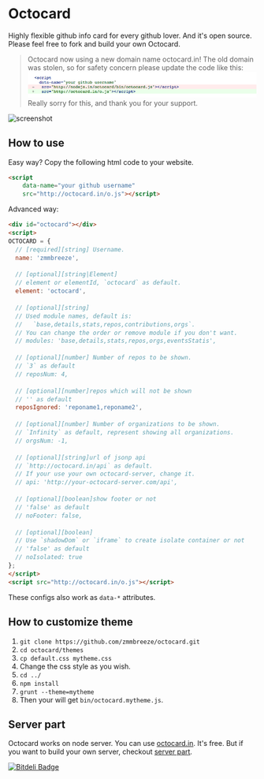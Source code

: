 Octocard
===
Highly flexible github info card for every github lover. And it's open source. Please feel free to fork and build your own Octocard.

> Octocard now using a new domain name octocard.in! The old domain was stolen, so for safety concern please update the code like this:
> ![screenshot](./images/updatecode.png)
> Really sorry for this, and thank you for your support.

![screenshot](./images/screenshot.png)

How to use
---
Easy way? Copy the following html code to your website.

```html
<script
    data-name="your github username"
    src="http://octocard.in/o.js"></script>
```

Advanced way:

```html
<div id="octocard"></div>
<script>
OCTOCARD = {
  // [required][string] Username.
  name: 'zmmbreeze',

  // [optional][string|Element]
  // element or elementId, `octocard` as default.
  element: 'octocard',

  // [optional][string]
  // Used module names, default is:
  //   `base,details,stats,repos,contributions,orgs`.
  // You can change the order or remove module if you don't want.
  // modules: 'base,details,stats,repos,orgs,eventsStatis',

  // [optional][number] Number of repos to be shown.
  // `3` as default
  // reposNum: 4,

  // [optional][number]repos which will not be shown
  // '' as default
  reposIgnored: 'reponame1,reponame2',

  // [optional][number] Number of organizations to be shown.
  // `Infinity` as default, represent showing all organizations.
  // orgsNum: -1,

  // [optional][string]url of jsonp api
  // `http://octocard.in/api` as default.
  // If your use your own octocard-server, change it.
  // api: 'http://your-octocard-server.com/api',

  // [optional][boolean]show footer or not
  // 'false' as default
  // noFooter: false,

  // [optional][boolean]
  // Use `shadowDom` or `iframe` to create isolate container or not
  // 'false' as default
  // noIsolated: true
};
</script>
<script src="http://octocard.in/o.js"></script>
```

These configs also work as `data-*` attributes.

How to customize theme
---

1. `git clone https://github.com/zmmbreeze/octocard.git`
2. `cd octocard/themes`
3. `cp default.css mytheme.css`
4. Change the css style as you wish.
5. `cd ../`
6. `npm install`
7. `grunt --theme=mytheme`
8. Then your will get `bin/octocard.mytheme.js`.


Server part
---
Octocard works on node server. You can use [octocard.in](http://octocard.in/). It's free. But if you want to build your own server, checkout [server part](https://github.com/zmmbreeze/octocard-server).







[![Bitdeli Badge](https://d2weczhvl823v0.cloudfront.net/zmmbreeze/octocard/trend.png)](https://bitdeli.com/free "Bitdeli Badge")

